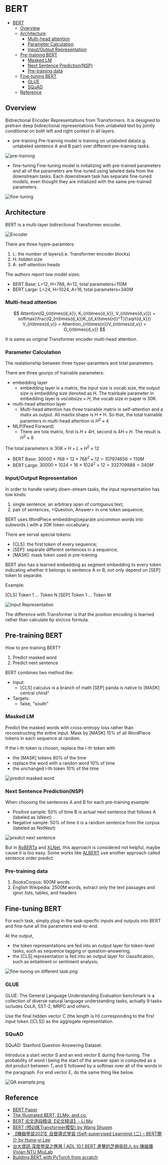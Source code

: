 # BERT

- [BERT](#bert)
  - [Overview](#overview)
  - [Architecture](#architecture)
    - [Multi-head attention](#multi-head-attention)
    - [Parameter Calculation](#parameter-calculation)
    - [Input/Output Representation](#inputoutput-representation)
  - [Pre-training BERT](#pre-training-bert)
    - [Masked LM](#masked-lm)
    - [Next Sentence Prediction(NSP)](#next-sentence-predictionnsp)
    - [Pre-training data](#pre-training-data)
  - [Fine-tuning BERT](#fine-tuning-bert)
    - [GLUE](#glue)
    - [SQuAD](#squad)
  - [Reference](#reference)

## Overview

Bidirectional Encoder Representations from Transformers. It is designed to pretrain deep bidirectional representations from unlabeled text by jointly conditional on both left and right context in all layers.

- pre-training
Pre-training model is training on unlabeled data(e.g. unlabeled sentence A and B pair) over different pre-training tasks.

![pre-training](./.images/pre-training.png)

- fine-tuning
Fine-tuning model is initializing with pre-trained parameters and all of the parameters are fine-tuned using labeled data from the downstream tasks. Each downstream task has separate fine-tuned models, even thought they are initialized with the same pre-trained parameters.

![fine-tuning](./.images/fine-tuning.png)

## Architecture

BERT is a multi-layer bidirectional Transformer encoder.

![Encoder](./.images/Encoder.PNG)

There are three hypre-paramters:
1. L: the number of layers(i.e. Transformer encoder blocks)
2. H: hidden size
3. A: self-attention heads

The authors report tow model sizes:
- BERT Base: L=12, H=768, A=12, total parameters=110M
- BERT Large: L=24, H=1024, A=16, total parameters=340M

### Multi-head attention

$$
Attention(Q_{n\times{d_k}}, K_{n\times{d_k}}, V_{n\times{d_v}}) = softmax(\frac{Q_{n\times{d_k}}K_{d_k\times{n}}^T}{\sqrt{d_k}}) V_{n\times{d_v}} = Attention_{n\times{n}}V_{n\times{d_v}} = O_{n\times{d_v}}
$$

It is same as original Transformer encoder multi-head attention.

### Parameter Calculation

The realationship between three hyper-paramters and total parameters.

There are three gourps of trainable parameters:

- embedding layer
  - embedding layer is a matrix, the input size is vocab size, the output size is embedding size denoted as H. The trainbale parameter in embedding layer is $vocab size \times H$, the vocab size in paper is 30K.
- multi-head attention layer
  - Multi-head attention has three trainable matrix in self-attention and a matix as output. All maxtix shape is H * H. So that, the total trainable paramters in multi-head attention is $H^2\times4$
- MLP(Feed Forward)
  - There are tow matrix, first is $H \times 4H$, second is $4H \times H$. The result is $H^2 \times 8$

The total parameters is $30K \times H + L \times H^2 \times 12$

- BERT Base: $30000 \times 768 + 12 \times 768^2 \times 12 = 107974656 = 110M$
- BERT Large: $30000 \times 1024 + 16 \times 1024^2 \times 12 = 332709888 = 340M$

### Input/Output Representation

In order to handle variety down-stream tasks, the input representation has tow kinds:
1. single sentence, an arbitrary span of contiguous text;
2. pair of sentences, <Question, Answer> in one token sequence;

BERT uses WordPiece embedding(separate uncommon words into subwords ) with a 30K token vocabulary.

There are serval special tokens:
- [CLS]: the first token of every sequence;
- [SEP]: separate different sentences in a sequence;
- [MASK]: mask token used in pre-training

BERT also has a learned embedding as segment embedding to every token indicating whether it belongs to sentence A or B, not only depend on [SEP] token to separate.

Example:

[CLS] Token 1 ... Token N [SEP] Token 1 ... Token M

![Input Representation](./.images/Input%20Representation.png)

The difference with Transformer is that the position encoding is learned rather than calculate by sin/cos formula.

## Pre-training BERT

How to pre-training BERT?
1. Predict masked word
2. Predict next sentence

BERT combines two method like: 
- Input:
  - [CLS] calculus is a branch of math [SEP] panda is native to [MASK] central chind"
- Targets:
  - false, "south"

### Masked LM

Predict the masked words with cross-entropy loss rather than reconstructing the entire input. Mask by [MASK] 15% of all WordPiece tokens in each sequence at random.

If the i-th token is chosen, replace the i-th token with
- the [MASK] tokens 80% of the time
- replace the word with a randon word 10% of time
- the unchanged i-th token 10% of the time

![predict masked word](./.images/predict%20masked%20word.png)

### Next Sentence Prediction(NSP)

When choosing the sentences A and B for each pre-training example:
- Positive sample: 50% of time B is actual next sentence that follows A (labeled as IsNext)
- Negative sample: 50% of time it is a random sentence from the corpus (labeled as NotNext)

![predict next sentence](./.images/predict%20next%20sentence.png)

But in [RoBERTa](https://arxiv.org/abs/1907.11692) and [XLNet](https://arxiv.org/abs/1906.08237), this approach is considered not helpful, maybe cause it is too easy. Some works like [ALBERT](https://arxiv.org/abs/1909.11942) use another approach called sentence order predict.

### Pre-training data

1. BooksCorpus: 800M words
2. English Wikipedia: 2500M words, extract only the text passages and ignor lists, tables, and headers

## Fine-tuning BERT

For each task, simply plug in the task-specfic inputs and outputs into BERT and fine-tune all the parameters end-to-end.

At the output,
- the token representations are fed into an output layer for token-level tasks, such as sequence tagging or question-answering;
- the [CLS] representation is fed into an output layer for classification, such as entailment or sentiment analysis;

![fine-tuning on different task.png](./.images/fine-tuning%20on%20different%20task.png)

### GLUE

GLUE: The General Language Understanding Evaluation benchmark is a collection of diverse natural language understanding tasks, actually 9 tasks iucludes CoLA, SST-2, MRPC and others.

Use the final hidden vector C (the length is H) corresponding to the first input token ([CLS]) as the aggregate representation.

### SQuAD

SQuAD: Stanford Question Answering Dataset.

Introduce a start vector S and an end vector E during fine-tuning. The probability of word i being the start of the answer span is computed as a dot product between $T_i$ and S followed by a softmax over all of the words in the paragraph. For end vector E, do the same thing like below.

![QA example.png](./.images/QA%20example.png)

## Reference

- [BERT Paper]([extension://oikmahiipjniocckomdccmplodldodja/pdf-viewer/web/viewer.html?file=https%3A%2F%2Faclanthology.org%2FN19-1423.pdf](https://arxiv.org/abs/1810.04805))
- [The Illustrated BERT, ELMo, and co.](https://jalammar.github.io/illustrated-bert/)
- [BERT 论文逐段精读【论文精读】- Li Mu ](https://www.bilibili.com/video/BV1PL411M7eQ/?share_source=copy_web&vd_source=3157022a9ba8a59e9a2cac56650df970)
- [BERT (预训练Transformer模型) by Wang Shusen](https://youtu.be/UlC6AjQWao8?si=i2AqejsiNZjFGkJi)
- [【機器學習2021】自督導式學習 (Self-supervised Learning) (二) – BERT簡介 by Hung-yi Lee](https://youtu.be/gh0hewYkjgo?si=YfGVFwq7JYXLjBQA)
- [台大資訊 深度學習之應用 | ADL 10.1 BERT 進擊的芝麻街巨人 by 陳縕儂 Vivian NTU MiuLab](https://youtu.be/XS44fSQP0-E?si=xC9psSQ8NIhT-cNZ)
- [Building BERT with PyTorch from scratch](https://coaxsoft.com/blog/building-bert-with-pytorch-from-scratch)
